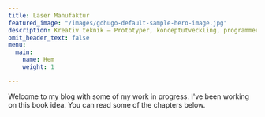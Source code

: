 ```yaml
---
title: Laser Manufaktur
featured_image: "/images/gohugo-default-sample-hero-image.jpg"
description: Kreativ teknik – Prototyper, konceptutveckling, programmering, elektronik
omit_header_text: false
menu:
  main:
    name: Hem
    weight: 1

---
```

Welcome to my blog with some of my work in progress. I've been working on this book idea. You can read some of the chapters below.
